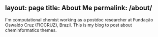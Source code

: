 layout: page
title: About Me
permalink: /about/
---

I'm computational chemist working as a postdoc researcher at Fundação Oswaldo Cruz (FIOCRUZ), Brazil.
This is my blog to post about cheminformatics themes.  



